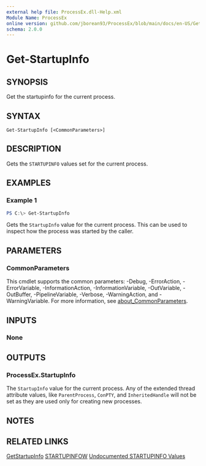 ```yaml
---
external help file: ProcessEx.dll-Help.xml
Module Name: ProcessEx
online version: github.com/jborean93/ProcessEx/blob/main/docs/en-US/Get-StartupInfo.md
schema: 2.0.0
---
```


# Get-StartupInfo

## SYNOPSIS
Get the startupinfo for the current process.

## SYNTAX

```
Get-StartupInfo [<CommonParameters>]
```

## DESCRIPTION
Gets the `STARTUPINFO` values set for the current process.

## EXAMPLES

### Example 1
```powershell
PS C:\> Get-StartupInfo
```

Gets the `StartupInfo` value for the current process.
This can be used to inspect how the process was started by the caller.

## PARAMETERS

### CommonParameters
This cmdlet supports the common parameters: -Debug, -ErrorAction, -ErrorVariable, -InformationAction, -InformationVariable, -OutVariable, -OutBuffer, -PipelineVariable, -Verbose, -WarningAction, and -WarningVariable. For more information, see [about_CommonParameters](http://go.microsoft.com/fwlink/?LinkID=113216).

## INPUTS

### None
## OUTPUTS

### ProcessEx.StartupInfo
The `StartupInfo` value for the current process.
Any of the extended thread attribute values, like `ParentProcess`, `ConPTY`, and `InheritedHandle` will not be set as they are used only for creating new processes.

## NOTES

## RELATED LINKS

[GetStartupInfo](https://docs.microsoft.com/en-us/windows/win32/api/processthreadsapi/nf-processthreadsapi-getstartupinfow)
[STARTUPINFOW](https://docs.microsoft.com/en-us/windows/win32/api/processthreadsapi/ns-processthreadsapi-startupinfow)
[Undocumented STARTUPINFO Values](http://www.catch22.net/tuts/undocumented-createprocess#)
